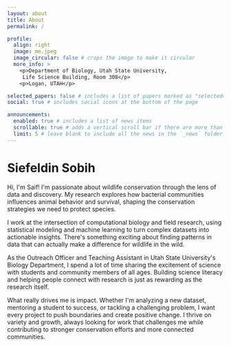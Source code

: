 ```yaml
---
layout: about
title: About
permalink: /

profile:
  align: right
  image: me.jpeg
  image_circular: false # crops the image to make it circular
  more_info: >
    <p>Department of Biology, Utah State University,
     Life Science Building, Room 308</p>
    <p>Logan, UTAH</p>

selected_papers: false # includes a list of papers marked as "selected={true}"
social: true # includes social icons at the bottom of the page

announcements:
  enabled: true # includes a list of news items
  scrollable: true # adds a vertical scroll bar if there are more than 3 news items
  limit: 5 # leave blank to include all the news in the `_news` folder
---
```

# Siefeldin Sobih
Hi, I'm Saif! I'm passionate about wildlife conservation through the lens of data and discovery. My research explores how bacterial communities influences animal behavior and survival, shaping the conservation strategies we need to protect species.

I work at the intersection of computational biology and field research, using statistical modeling and machine learning to turn complex datasets into actionable insights. There's something exciting about finding patterns in data that can actually make a difference for wildlife in the wild.

As the Outreach Officer and Teaching Assistant in Utah State University's Biology Department, I spend a lot of time sharing the excitement of science with students and community members of all ages. Building science literacy and helping people connect with research is just as rewarding as the research itself.

What really drives me is impact. Whether I'm analyzing a new dataset, mentoring a student to success, or tackling a challenging problem, I want every project to push boundaries and create positive change. I thrive on variety and growth, always looking for work that challenges me while contributing to stronger conservation efforts and more connected communities.

